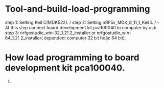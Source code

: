 # Tool-and-build-load-programming
step 1: Setting Keil C(MDK522). /
step 2: Setting nRF5x_MDK_8_11_1_Keil4. /
	   -At this step connect board development kit pca100040 to computer by usb.
step 3: nrfgostudio_win-32_1.21.2_installer or nrfgostudio_win-64_1.21.2_installer( dependent computer  32 bit hoặc 64 bit).
# How load programming to board development kit pca100040.
1. 
